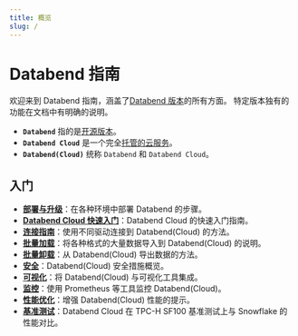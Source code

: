 ```yaml
---
title: 概览
slug: /
---
```


# Databend 指南

欢迎来到 Databend 指南，涵盖了[Databend 版本](00-editions/index.md)的所有方面。
特定版本独有的功能在文档中有明确的说明。

- **`Databend`** 指的是[开源版本](https://github.com/datafuselabs/databend)。
- **`Databend Cloud`** 是一个完全[托管的云服务](https://databend.com)。
- **`Databend(Cloud)`** 统称 `Databend` 和 `Databend Cloud`。

## 入门

- **[部署与升级](../10-deploy/index.md)**：在各种环境中部署 Databend 的步骤。
- **[Databend Cloud 快速入门](../20-cloud/index.md)**：Databend Cloud 的快速入门指南。
- **[连接指南](../30-sql-clients/index.md)**：使用不同驱动连接到 Databend(Cloud) 的方法。
- **[批量加载](../40-load-data/index.md)**：将各种格式的大量数据导入到 Databend(Cloud) 的说明。
- **[批量卸载](../50-unload-data/index.md)**：从 Databend(Cloud) 导出数据的方法。
- **[安全](../56-security/index.md)**：Databend(Cloud) 安全措施概览。
- **[可视化](../31-visualize/index.md)**：将 Databend(Cloud) 与可视化工具集成。
- **[监控](../70-monitor/index.md)**：使用 Prometheus 等工具监控 Databend(Cloud)。
- **[性能优化](../55-performance/index.md)**：增强 Databend(Cloud) 性能的提示。
- **[基准测试](../80-benchmark/index.md)**：Databend Cloud 在 TPC-H SF100 基准测试上与 Snowflake 的性能对比。